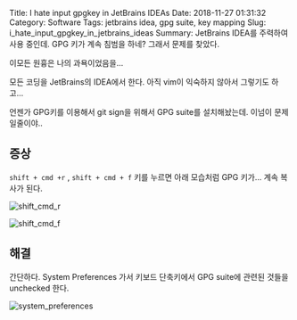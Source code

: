 Title: I hate input gpgkey in JetBrains IDEAs
Date: 2018-11-27 01:31:32
Category: Software 
Tags: jetbrains idea, gpg suite, key mapping 
Slug: i_hate_input_gpgkey_in_jetbrains_ideas
Summary: JetBrains IDEA를 주력하여 사용 중인데. GPG 키가 계속 침범을 하네? 그래서 문제를 찾았다.

이모든 원흉은 나의 과욕이었음을...

모든 코딩을 JetBrains의 IDEA에서 한다. 아직 vim이 익숙하지 않아서 그렇기도 하고...

언젠가 GPG키를 이용해서 git sign을 위해서 GPG suite를 설치해놨는데. 이넘이 문제일줄이야..

## 증상

`shift + cmd +r` , `shift + cmd + f` 키를 누르면 아래 모습처럼 GPG 키가... 계속 복사가 된다.

![shift_cmd_r]({filename}/img/2018-11-27_shift_cmd_r.png) 

![shift_cmd_f]({filename}/img/2018-11-27_shift_cmd_f.png)


## 해결

간단하다. System Preferences 가서 키보드 단축키에서 GPG suite에 관련된 것들을 unchecked 한다.

![system_preferences]({filename}/img/2018-11-27_system_preferences.png) 
